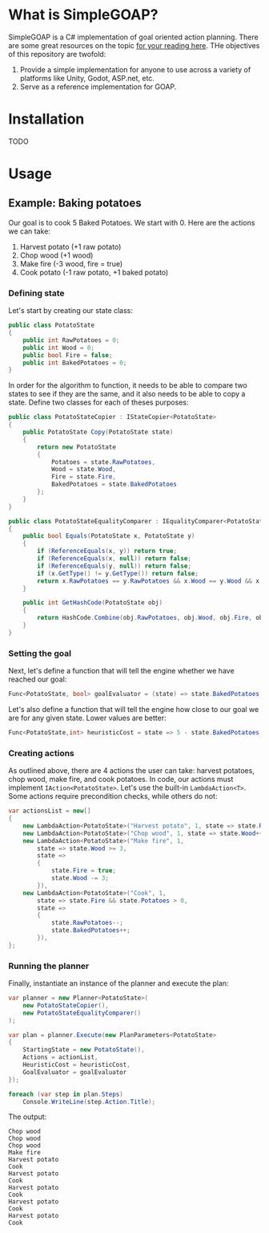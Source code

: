 # What is SimpleGOAP?

SimpleGOAP is a C# implementation of goal oriented action planning. There are some great resources on the topic [for your reading here](https://alumni.media.mit.edu/~jorkin/goap.html). THe objectives of this repository are twofold:

1. Provide a simple implementation for anyone to use across a variety of platforms like Unity, Godot, ASP.net, etc.
2. Serve as a reference implementation for GOAP.

# Installation

TODO

# Usage

## Example: Baking potatoes

Our goal is to cook 5 Baked Potatoes. We start with 0. Here are the actions we can take:

1. Harvest potato (+1 raw potato)
2. Chop wood (+1 wood)
3. Make fire (-3 wood, fire = true)
4. Cook potato (-1 raw potato, +1 baked potato)

### Defining state

Let's start by creating our state class:

```c#
public class PotatoState
{
    public int RawPotatoes = 0;
    public int Wood = 0;
    public bool Fire = false;
    public int BakedPotatoes = 0;
}
```

In order for the algorithm to function, it needs to be able to compare two states to see if they are the same, and it also needs to be able to copy a state. Define two classes for each of theses purposes:

```c#
public class PotatoStateCopier : IStateCopier<PotatoState>
{
    public PotatoState Copy(PotatoState state)
    {
        return new PotatoState
        {
            Potatoes = state.RawPotatoes,
            Wood = state.Wood,
            Fire = state.Fire,
            BakedPotatoes = state.BakedPotatoes
        };
    }
}

public class PotatoStateEqualityComparer : IEqualityComparer<PotatoState>
{
    public bool Equals(PotatoState x, PotatoState y)
    {
        if (ReferenceEquals(x, y)) return true;
        if (ReferenceEquals(x, null)) return false;
        if (ReferenceEquals(y, null)) return false;
        if (x.GetType() != y.GetType()) return false;
        return x.RawPotatoes == y.RawPotatoes && x.Wood == y.Wood && x.Fire == y.Fire && x.BakedPotatoes == y.BakedPotatoes;
    }

    public int GetHashCode(PotatoState obj)
    {
        return HashCode.Combine(obj.RawPotatoes, obj.Wood, obj.Fire, obj.BakedPotatoes);
    }
}
```

### Setting the goal
Next, let's define a function that will tell the engine whether we have reached our goal:

```c#
Func<PotatoState, bool> goalEvaluator = (state) => state.BakedPotatoes >= 5;
```
Let's also define a function that will tell the engine how close to our goal we are for any given state. Lower values are better:

```c#
Func<PotatoState,int> heuristicCost = state => 5 - state.BakedPotatoes;
```

### Creating actions

As outlined above, there are 4 actions the user can take: harvest potatoes, chop wood, make fire, and cook potatoes. In code, our actions must implement `IAction<PotatoState>`. Let's use the built-in `LambdaAction<T>`. Some actions require precondition checks, while others do not:

```c#
var actionsList = new[]
{
    new LambdaAction<PotatoState>("Harvest potato", 1, state => state.RawPotatoes++),
    new LambdaAction<PotatoState>("Chop wood", 1, state => state.Wood++),
    new LambdaAction<PotatoState>("Make fire", 1,
        state => state.Wood >= 3,
        state =>
        {
            state.Fire = true;
            state.Wood -= 3;
        }),
    new LambdaAction<PotatoState>("Cook", 1,
        state => state.Fire && state.Potatoes > 0,
        state =>
        {
            state.RawPotatoes--;
            state.BakedPotatoes++;
        }),
};
```

### Running the planner

Finally, instantiate an instance of the planner and execute the plan:

```c#
var planner = new Planner<PotatoState>(
    new PotatoStateCopier(),
    new PotatoStateEqualityComparer()
);

var plan = planner.Execute(new PlanParameters<PotatoState>
{
    StartingState = new PotatoState(),
    Actions = actionList,
    HeuristicCost = heuristicCost,
    GoalEvaluator = goalEvaluator
});

foreach (var step in plan.Steps)
    Console.WriteLine(step.Action.Title);
```

The output:

```
Chop wood
Chop wood
Chop wood
Make fire
Harvest potato
Cook
Harvest potato
Cook
Harvest potato
Cook
Harvest potato
Cook
Harvest potato
Cook
```
